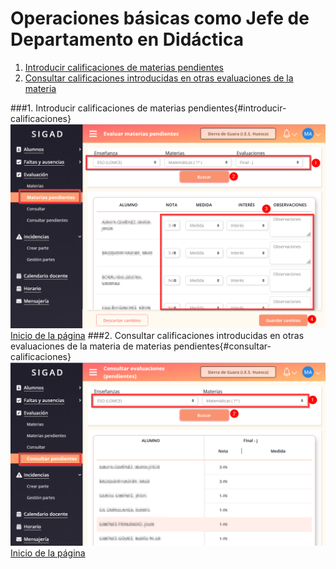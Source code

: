 # Operaciones básicas como Jefe de Departamento en Didáctica  
  
1. [Introducir calificaciones de materias pendientes](#introducir-calificaciones)  
2. [Consultar calificaciones introducidas en otras evaluaciones de la materia](#consultar-calificaciones)  

###1. Introducir calificaciones de materias pendientes{#introducir-calificaciones} 
![Introducir calificaciones](https://raw.githubusercontent.com/catedu/curso-basico-sigad/master/img/didactica/jdepartamento/evaluar_pendientes/evaluar_pendientes.png) 
[Inicio de la página](#inicio)
###2. Consultar calificaciones introducidas en otras evaluaciones  de la materia de materias pendientes{#consultar-calificaciones}
![Consultar calificaciones](https://raw.githubusercontent.com/catedu/curso-basico-sigad/master/img/didactica/jdepartamento/consultar_pendientes/consultar_pendientes.png) 
[Inicio de la página](#inicio)